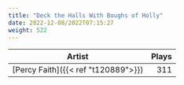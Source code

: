 ```yaml
---
title: "Deck the Halls With Boughs of Holly"
date: 2022-12-08/2022T07:15:27
weight: 522
---
```




 Artist | Plays 
----- | -----:
[Percy Faith]({{< ref "t120889">}}) | 311
